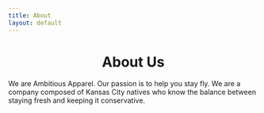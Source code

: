 ```yaml
---
title: About
layout: default
---
```


<div align="center">
	<h1>About Us</h1>
</div>


<div class="jumbotron">
	<p class="lead">
		We are Ambitious Apparel. Our passion is to help you stay fly. 
		We are a company composed of Kansas City natives who know the balance between staying fresh and keeping it conservative.
	</p>
</div>


